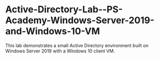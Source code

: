 # Active-Directory-Lab--PS-Academy-Windows-Server-2019-and-Windows-10-VM
This lab demonstrates a small Active Directory environment built on Windows Server 2019 with a Windows 10 client VM.
